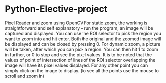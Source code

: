 # Python-Elective-project
Pixel Reader and zoom using OpenCV
For static zoom, the working is straightforward and self explanatory – run the program, an image will be captured and displayed. You can use the ROI selector to pick the region you want to zoom into and hit enter. Both the original and the zoomed image will be displayed and can be closed by pressing 0.
For dynamic zoom, a picture will be taken, after which you can pick a region. You can then hit 1 to zoom in further, or 0 to stop and see the pixel values. It is to be noted that the values of point of intersection of lines of the ROI selector overlapping the image will have its pixel values displayed. For any other point you can simply click on the image to display. (to see all the points use the mouse to scroll and zoom in)
